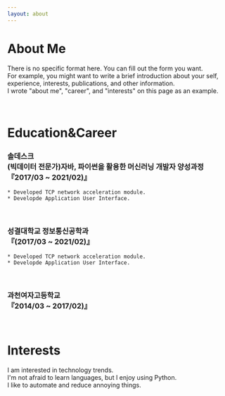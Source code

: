 ```yaml
---
layout: about 
---
```


# About Me
There is no specific format here. You can fill out the form you want.  
For example, you might want to write a brief introduction about your self, experience, interests, publications, and other information.  
I wrote "about me", "career", and "interests" on this page as an example.  

<br/>

# Education&Career

### 솔데스크<br>	(빅데이터 전문가)자바, 파이썬을 활용한 머신러닝 개발자 양성과정<br>	『2017/03 ~ 2021/02)』

    * Developed TCP network acceleration module.
    * Developde Application User Interface.

<br>


### 성결대학교 정보통신공학과<br>『(2017/03 ~ 2021/02)』

    * Developed TCP network acceleration module.
    * Developde Application User Interface.

<br>

### 과천여자고등학교<br>『2014/03 ~ 2017/02)』

<br/>

# Interests
I am interested in technology trends.  
I'm not afraid to learn languages, but I enjoy using Python.  
I like to automate and reduce annoying things.  

